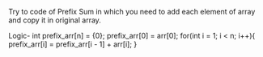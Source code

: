 Try to code of Prefix Sum in which you need to add each element of array and copy it in original array.

Logic-
int prefix_arr[n] = {0};
prefix_arr[0] = arr[0];
for(int i = 1; i < n; i++){
    prefix_arr[i] = prefix_arr[i - 1] + arr[i];
}